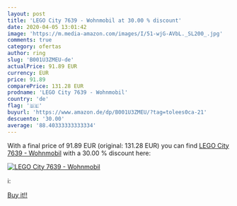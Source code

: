 ```yaml
---
layout: post
title: 'LEGO City 7639 - Wohnmobil at 30.00 % discount'
date: 2020-04-05 13:01:42
image: 'https://m.media-amazon.com/images/I/51-wjG-AVbL._SL200_.jpg'
comments: true
category: ofertas
author: ring
slug: 'B001U3ZMEU-de'
actualPrice: 91.89 EUR
currency: EUR
price: 91.89
comparePrice: 131.28 EUR
prodname: 'LEGO City 7639 - Wohnmobil'
country: 'de'
flag: '🇩🇪'
buyurl: 'https://www.amazon.de/dp/B001U3ZMEU/?tag=tolees0ca-21'
descuento: '30.00'
average: '88.40333333333334'
---
```


With a final price of 91.89 EUR (original: 131.28 EUR) you can find [LEGO City 7639 - Wohnmobil](https://www.amazon.de/dp/B001U3ZMEU/?tag=tolees0ca-21) with a  30.00 % discount here:

[![LEGO City 7639 - Wohnmobil](https://m.media-amazon.com/images/I/51-wjG-AVbL._SL200_.jpg)](https://www.amazon.de/dp/B001U3ZMEU/?tag=tolees0ca-21)

ℹ️:


[Buy it!!](https://www.amazon.de/dp/B001U3ZMEU/?tag=tolees0ca-21)
